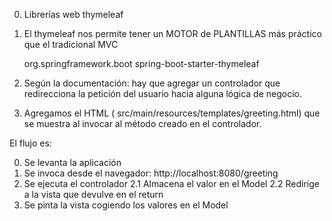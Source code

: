 0. Librerías
	web
	thymeleaf
1. El thymeleaf nos permite tener un MOTOR de PLANTILLAS más práctico que el tradicional MVC

	<dependency>
		<groupId>org.springframework.boot</groupId>
		<artifactId>spring-boot-starter-thymeleaf</artifactId>
	</dependency>

2. Según la documentación: hay que agregar un controlador que redirecciona la petición del usuario hacia alguna lógica de negocio.

3. Agregamos el HTML ( src/main/resources/templates/greeting.html) que se muestra al invocar al método creado en el controlador.


El flujo es:

0. Se levanta la aplicación
1. Se invoca desde el navegador: http://localhost:8080/greeting
2. Se ejecuta el controlador
	2.1 Almacena el valor en el Model
	2.2 Redirige a la vista que devulve en el return
3. Se pinta la vista cogiendo los valores en el Model